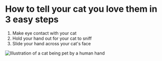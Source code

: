 # How to tell your cat you love them in 3 easy steps

1. Make eye contact with your cat
2. Hold your hand out for your cat to sniff
3. Slide your hand across your cat's face

![Illustration of a cat being pet by a human hand](https://www.wikihow.com/Pet-a-Cat#/Image:Pet-a-Cat-Step-4-Version-8.jpg)
